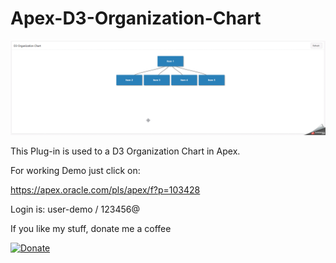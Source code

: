  # Apex-D3-Organization-Chart

![Screenshot](https://github.com/RonnyWeiss/Apex-D3-Organization-Chart/blob/master/screenshot.gif?raw=true)

This Plug-in is used to a D3 Organization Chart in Apex.

For working Demo just click on:

https://apex.oracle.com/pls/apex/f?p=103428

Login is: user-demo / 123456@

If you like my stuff, donate me a coffee

[![Donate](https://img.shields.io/badge/Donate-PayPal-green.svg)](https://www.paypal.me/RonnyW1)